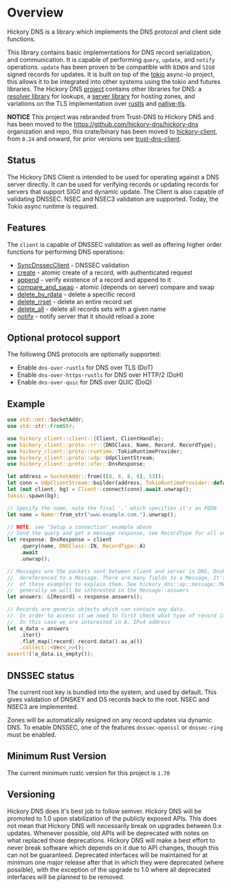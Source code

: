 # Overview

Hickory DNS is a library which implements the DNS protocol and client side functions.

This library contains basic implementations for DNS record serialization, and communication. It is capable of performing `query`, `update`, and `notify` operations. `update` has been proven to be compatible with `BIND9` and `SIG0` signed records for updates. It is built on top of the [tokio](https://tokio.rs) async-io project, this allows it to be integrated into other systems using the tokio and futures libraries. The Hickory DNS [project](https://github.com/hickory-dns/hickory-dns) contains other libraries for DNS: a [resolver library](https://crates.io/crates/hickory-resolver) for lookups, a [server library](https://crates.io/crates/hickory-dns) for hosting zones, and variations on the TLS implementation over [rustls](https://crates.io/crates/hickory-dns-rustls) and [native-tls](https://crates.io/crates/hickory-dns-native-tls).

**NOTICE** This project was rebranded from Trust-DNS to Hickory DNS and has been moved to the https://github.com/hickory-dns/hickory-dns organization and repo, this crate/binary has been moved to [hickory-client](https://crates.io/crates/hickory-client), from `0.24` and onward, for prior versions see [trust-dns-client](https://crates.io/crates/trust-dns-client).

## Status

The Hickory DNS Client is intended to be used for operating against a DNS server
directly. It can be used for verifying records or updating records for servers
that support SIG0 and dynamic update. The Client is also capable of validating
DNSSEC. NSEC and NSEC3 validation are supported. Today, the Tokio async runtime
is required.

## Features

The `client` is capable of DNSSEC validation as well as offering higher order functions for performing DNS operations:

- [SyncDnssecClient](https://docs.rs/hickory-client/latest/hickory_client/client/struct.SyncDnssecClient.html) - DNSSEC validation
- [create](https://docs.rs/hickory-client/latest/hickory_client/client/trait.Client.html#method.create) - atomic create of a record, with authenticated request
- [append](https://docs.rs/hickory-client/latest/hickory_client/client/trait.Client.html#method.append) - verify existence of a record and append to it
- [compare_and_swap](https://docs.rs/hickory-client/latest/hickory_client/client/trait.Client.html#method.compare_and_swap) - atomic (depends on server) compare and swap
- [delete_by_rdata](https://docs.rs/hickory-client/latest/hickory_client/client/trait.Client.html#method.delete_by_rdata) - delete a specific record
- [delete_rrset](https://docs.rs/hickory-client/latest/hickory_client/client/trait.Client.html#method.delete_rrset) - delete an entire record set
- [delete_all](https://docs.rs/hickory-client/latest/hickory_client/client/trait.Client.html#method.delete_all) - delete all records sets with a given name
- [notify](https://docs.rs/hickory-client/latest/hickory_client/client/trait.Client.html#method.notify) - notify server that it should reload a zone

## Optional protocol support

The following DNS protocols are optionally supported:

- Enable `dns-over-rustls` for DNS over TLS (DoT)
- Enable `dns-over-https-rustls` for DNS over HTTP/2 (DoH)
- Enable `dns-over-quic` for DNS over QUIC (DoQ)

## Example

```rust
use std::net::SocketAddr;
use std::str::FromStr;

use hickory_client::client::{Client, ClientHandle};
use hickory_client::proto::rr::{DNSClass, Name, Record, RecordType};
use hickory_client::proto::runtime::TokioRuntimeProvider;
use hickory_client::proto::udp::UdpClientStream;
use hickory_client::proto::xfer::DnsResponse;

let address = SocketAddr::from(([8, 8, 8, 8], 53));
let conn = UdpClientStream::builder(address, TokioRuntimeProvider::default()).build();
let (mut client, bg) = Client::connect(conn).await.unwrap();
tokio::spawn(bg);

// Specify the name, note the final '.' which specifies it's an FQDN
let name = Name::from_str("www.example.com.").unwrap();

// NOTE: see 'Setup a connection' example above
// Send the query and get a message response, see RecordType for all supported options
let response: DnsResponse = client
    .query(name, DNSClass::IN, RecordType::A)
    .await
    .unwrap();

// Messages are the packets sent between client and server in DNS, DnsResponse's can be
//  dereferenced to a Message. There are many fields to a Message, It's beyond the scope
//  of these examples to explain them. See hickory_dns::op::message::Message for more details.
//  generally we will be interested in the Message::answers
let answers: &[Record] = response.answers();

// Records are generic objects which can contain any data.
//  In order to access it we need to first check what type of record it is
//  In this case we are interested in A, IPv4 address
let a_data = answers
    .iter()
    .flat_map(|record| record.data().as_a())
    .collect::<Vec<_>>();
assert!(!a_data.is_empty());
```

## DNSSEC status

The current root key is bundled into the system, and used by default. This gives
validation of DNSKEY and DS records back to the root. NSEC and NSEC3 are
implemented.

Zones will be automatically resigned on any record updates via dynamic DNS. To enable DNSSEC, one of the features `dnssec-openssl` or `dnssec-ring` must be enabled.

## Minimum Rust Version

The current minimum rustc version for this project is `1.70`

## Versioning

Hickory DNS does it's best job to follow semver. Hickory DNS will be promoted to 1.0 upon stabilization of the publicly exposed APIs. This does not mean that Hickory DNS will necessarily break on upgrades between 0.x updates. Whenever possible, old APIs will be deprecated with notes on what replaced those deprecations. Hickory DNS will make a best effort to never break software which depends on it due to API changes, though this can not be guaranteed. Deprecated interfaces will be maintained for at minimum one major release after that in which they were deprecated (where possible), with the exception of the upgrade to 1.0 where all deprecated interfaces will be planned to be removed.
